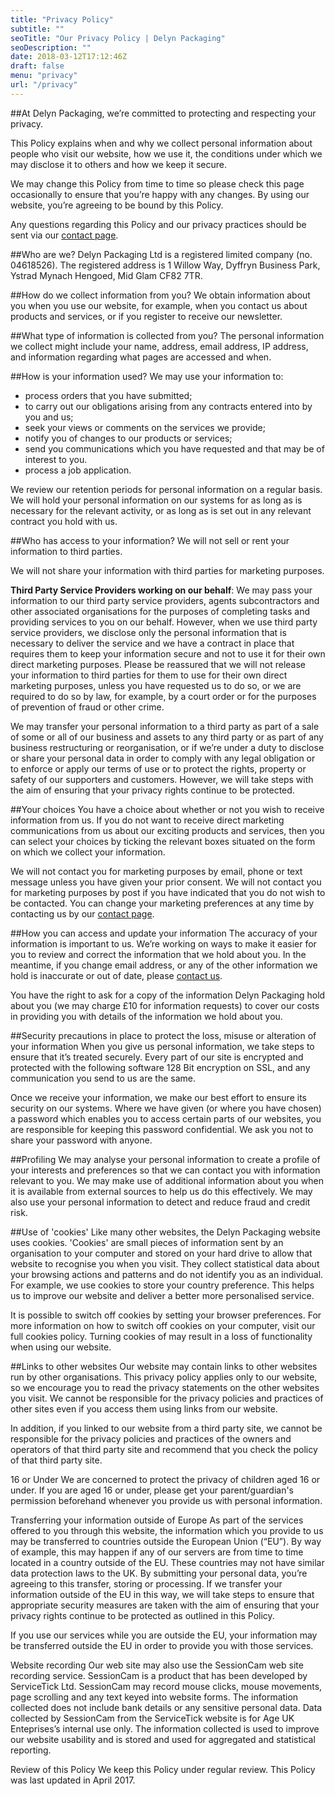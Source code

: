 ```yaml
---
title: "Privacy Policy"
subtitle: ""
seoTitle: "Our Privacy Policy | Delyn Packaging"
seoDescription: ""
date: 2018-03-12T17:12:46Z
draft: false
menu: "privacy"
url: "/privacy"
---
```

##At Delyn Packaging, we’re committed to protecting and respecting your privacy.

This Policy explains when and why we collect personal information about people who visit our website, how we use it, the conditions under which we may disclose it to others and how we keep it secure.

We may change this Policy from time to time so please check this page occasionally to ensure that you’re happy with any changes. By using our website, you’re agreeing to be bound by this Policy.

Any questions regarding this Policy and our privacy practices should be sent via our [contact page](/contact/).

##Who are we?
Delyn Packaging Ltd is a registered limited company (no. 04618526). The registered address is 1 Willow Way, Dyffryn Business Park, Ystrad Mynach Hengoed, Mid Glam CF82 7TR.

##How do we collect information from you?
We obtain information about you when you use our website, for example, when you contact us about products and services, or if you register to receive our newsletter.

##What type of information is collected from you?
The personal information we collect might include your name, address, email address, IP address, and information regarding what pages are accessed and when.

##How is your information used?
We may use your information to:

* process orders that you have submitted;
* to carry out our obligations arising from any contracts entered into by you and us;
* seek your views or comments on the services we provide;
* notify you of changes to our products or services;
* send you communications which you have requested and that may be of interest to you.
* process a job application.

We review our retention periods for personal information on a regular basis. We will hold your personal information on our systems for as long as is necessary for the relevant activity, or as long as is set out in any relevant contract you hold with us.

##Who has access to your information?
We will not sell or rent your information to third parties.

We will not share your information with third parties for marketing purposes.

**Third Party Service Providers working on our behalf**: We may pass your information to our third party service providers, agents subcontractors and other associated organisations for the purposes of completing tasks and providing services to you on our behalf. However, when we use third party service providers, we disclose only the personal information that is necessary to deliver the service and we have a contract in place that requires them to keep your information secure and not to use it for their own direct marketing purposes. Please be reassured that we will not release your information to third parties for them to use for their own direct marketing purposes, unless you have requested us to do so, or we are required to do so by law, for example, by a court order or for the purposes of prevention of fraud or other crime.

We may transfer your personal information to a third party as part of a sale of some or all of our business and assets to any third party or as part of any business restructuring or reorganisation, or if we’re under a duty to disclose or share your personal data in order to comply with any legal obligation or to enforce or apply our terms of use or to protect the rights, property or safety of our supporters and customers. However, we will take steps with the aim of ensuring that your privacy rights continue to be protected.

##Your choices
You have a choice about whether or not you wish to receive information from us. If you do not want to receive direct marketing communications from us about our exciting products and services, then you can select your choices by ticking the relevant boxes situated on the form on which we collect your information.

We will not contact you for marketing purposes by email, phone or text message unless you have given your prior consent. We will not contact you for marketing purposes by post if you have indicated that you do not wish to be contacted. You can change your marketing preferences at any time by contacting us by our [contact page](/contact/).

##How you can access and update your information
The accuracy of your information is important to us. We’re working on ways to make it easier for you to review and correct the information that we hold about you. In the meantime, if you change email address, or any of the other information we hold is inaccurate or out of date, please [contact us](/contact/).

You have the right to ask for a copy of the information Delyn Packaging hold about you (we may charge £10 for information requests) to cover our costs in providing you with details of the information we hold about you.

##Security precautions in place to protect the loss, misuse or alteration of your information
When you give us personal information, we take steps to ensure that it’s treated securely. Every part of our site is encrypted and protected with the following software 128 Bit encryption on SSL, and any communication you send to us are the same.

Once we receive your information, we make our best effort to ensure its security on our systems. Where we have given (or where you have chosen) a password which enables you to access certain parts of our websites, you are responsible for keeping this password confidential. We ask you not to share your password with anyone.

##Profiling
We may analyse your personal information to create a profile of your interests and preferences so that we can contact you with information relevant to you. We may make use of additional information about you when it is available from external sources to help us do this effectively. We may also use your personal information to detect and reduce fraud and credit risk.

##Use of 'cookies'
Like many other websites, the Delyn Packaging website uses cookies. 'Cookies' are small pieces of information sent by an organisation to your computer and stored on your hard drive to allow that website to recognise you when you visit. They collect statistical data about your browsing actions and patterns and do not identify you as an individual. For example, we use cookies to store your country preference. This helps us to improve our website and deliver a better more personalised service.

It is possible to switch off cookies by setting your browser preferences. For more information on how to switch off cookies on your computer, visit our full cookies policy. Turning cookies of may result in a loss of functionality when using our website.

##Links to other websites
Our website may contain links to other websites run by other organisations. This privacy policy applies only to our website‚ so we encourage you to read the privacy statements on the other websites you visit. We cannot be responsible for the privacy policies and practices of other sites even if you access them using links from our website.

In addition, if you linked to our website from a third party site, we cannot be responsible for the privacy policies and practices of the owners and operators of that third party site and recommend that you check the policy of that third party site.

16 or Under
We are concerned to protect the privacy of children aged 16 or under. If you are aged 16 or under‚ please get your parent/guardian's permission beforehand whenever you provide us with personal information.

Transferring your information outside of Europe
As part of the services offered to you through this website, the information which you provide to us may be transferred to countries outside the European Union (“EU”). By way of example, this may happen if any of our servers are from time to time located in a country outside of the EU. These countries may not have similar data protection laws to the UK. By submitting your personal data, you’re agreeing to this transfer, storing or processing. If we transfer your information outside of the EU in this way, we will take steps to ensure that appropriate security measures are taken with the aim of ensuring that your privacy rights continue to be protected as outlined in this Policy.

If you use our services while you are outside the EU, your information may be transferred outside the EU in order to provide you with those services.

Website recording
Our web site may also use the SessionCam web site recording service. SessionCam is a product that has been developed by ServiceTick Ltd. SessionCam may record mouse clicks, mouse movements, page scrolling and any text keyed into website forms. The information collected does not include bank details or any sensitive personal data. Data collected by SessionCam from the ServiceTick website is for Age UK Enteprises’s internal use only. The information collected is used to improve our website usability and is stored and used for aggregated and statistical reporting.

Review of this Policy
We keep this Policy under regular review. This Policy was last updated in April 2017.